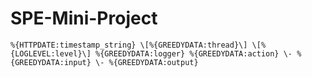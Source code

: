 # SPE-Mini-Project

`%{HTTPDATE:timestamp_string} \[%{GREEDYDATA:thread}\] \[%{LOGLEVEL:level}\] %{GREEDYDATA:logger} %{GREEDYDATA:action} \- %{GREEDYDATA:input} \- %{GREEDYDATA:output}`